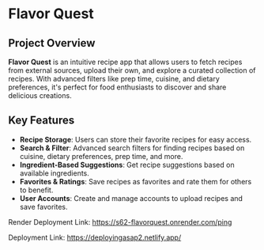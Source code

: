 # Flavor Quest

## Project Overview

**Flavor Quest** is an intuitive recipe app that allows users to fetch recipes from external sources, upload their own, and explore a curated collection of recipes. With advanced filters like prep time, cuisine, and dietary preferences, it's perfect for food enthusiasts to discover and share delicious creations.

## Key Features

- **Recipe Storage**: Users can store their favorite recipes for easy access.
- **Search & Filter**: Advanced search filters for finding recipes based on cuisine, dietary preferences, prep time, and more.
- **Ingredient-Based Suggestions**: Get recipe suggestions based on available ingredients.
- **Favorites & Ratings**: Save recipes as favorites and rate them for others to benefit.
- **User Accounts**: Create and manage accounts to upload recipes and save favorites.


Render Deployment Link: https://s62-flavorquest.onrender.com/ping

Deployment Link: https://deployingasap2.netlify.app/

